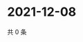 # 2021-12-08

共 0 条

<!-- BEGIN WEIBO -->
<!-- 最后更新时间 Wed Dec 08 2021 08:50:32 GMT+0800 (China Standard Time) -->

<!-- END WEIBO -->
